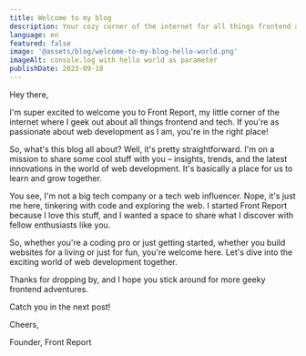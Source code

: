 ```yaml
---
title: Welcome to my blog
description: Your cozy corner of the internet for all things frontend and tech!
language: en
featured: false
image: '@assets/blog/welcome-to-my-blog-hello-world.png'
imageAlt: console.log with hello world as parameter
publishDate: 2023-09-18
---
```


Hey there,

I'm super excited to welcome you to Front Report, my little corner of the internet where I geek out about all things frontend and tech. If you're as passionate about web development as I am, you're in the right place!

So, what's this blog all about? Well, it's pretty straightforward. I'm on a mission to share some cool stuff with you – insights, trends, and the latest innovations in the world of web development. It's basically a place for us to learn and grow together.

You see, I'm not a big tech company or a tech web influencer. Nope, it's just me here, tinkering with code and exploring the web. I started Front Report because I love this stuff, and I wanted a space to share what I discover with fellow enthusiasts like you.

So, whether you're a coding pro or just getting started, whether you build websites for a living or just for fun, you're welcome here. Let's dive into the exciting world of web development together.

Thanks for dropping by, and I hope you stick around for more geeky frontend adventures.

Catch you in the next post!

Cheers,

Founder, Front Report
